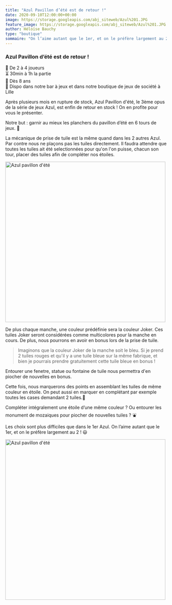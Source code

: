 ```yaml
---
title: "Azul Pavillon d’été est de retour !"
date: 2020-09-10T12:00:00+00:00
image: https://storage.googleapis.com/abj_siteweb/Azul%201.JPG
feature_image: https://storage.googleapis.com/abj_siteweb/Azul%201.JPG
author: Héloïse Bauchy
type: "boutique"
sommaire: "On l’aime autant que le 1er, et on le préfère largement au 2 !"
---
```

### Azul Pavillon d’été est de retour !

:busts_in_silhouette:  De 2 à 4 joueurs <br>
:hourglass_flowing_sand: 30min à 1h la partie <br>
:birthday: Dès 8 ans <br>
:game_die: Dispo dans notre bar à jeux et dans notre boutique de jeux de société à Lille <br>

Après plusieurs mois en rupture de stock, Azul Pavillon d'été, le 3ème opus de la série de jeux Azul, est enfin de retour en stock ! On en profite pour vous le présenter.

Notre but : garnir au mieux les planchers du pavillon d’été en 6 tours de jeux. :european_castle:

La mécanique de prise de tuile est la même quand dans les 2 autres Azul. Par contre nous ne plaçons pas les tuiles directement. Il faudra attendre que toutes les tuiles ait été selectionnées pour qu'on l'on puisse, chacun son tour, placer des tuiles afin de compléter nos étoiles.

<img src="https://storage.googleapis.com/abj_siteweb/Azul%202.JPG" alt="Azul pavillon d'été" width="500"/>

De plus chaque manche, une couleur prédéfinie sera la couleur Joker. Ces tuiles Joker seront considérées comme multicolores pour la manche en cours. De plus, nous pourrons en avoir en bonus lors de la prise de tuile.

> Imaginons que la couleur Joker de la manche soit le bleu. Si je prend 2 tuiles rouges et qu'il y a une tuile bleue sur la même fabrique, et bien je pourrais prendre gratuitement cette tuile bleue en bonus !

Entourer une fenetre, statue ou fontaine de tuile nous permettra d'en piocher de nouvelles en bonus.

Cette fois, nous marquerons des points en assemblant les tuiles de même couleur en étoile. On peut aussi en marquer en complétant par exemple toutes les cases demandant 2 tuiles.🌟

Compléter intégralement une étoile d’une même couleur ?
Ou entourer les monument de mozaiques pour piocher de nouvelles tuiles ? :fountain:

Les choix sont plus difficiles que dans le 1er Azul. On l’aime autant que le 1er, et on le préfère largement au 2 ! :smiley:

<img src="https://storage.googleapis.com/abj_siteweb/Azul%203.JPG" alt="Azul pavillon d'été" width="500"/>
